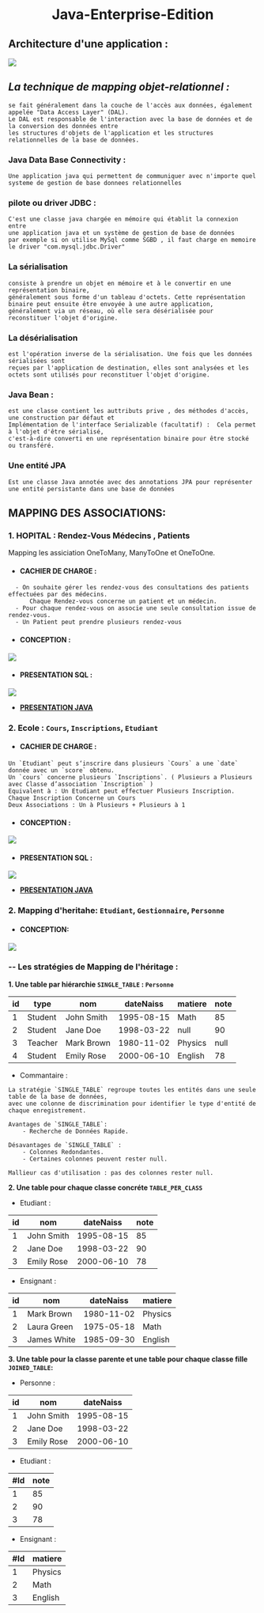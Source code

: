 # <p align="center"> Java-Enterprise-Edition </p>

## Architecture d'une application :

<img src="https://github.com/Mo-bar/Java-Enterprise-Edition/assets/98557431/ea1aee5c-3edc-4628-bdb1-d8096468e27b">

## _La technique de mapping objet-relationnel :_

```
se fait généralement dans la couche de l'accès aux données, également appelée "Data Access Layer" (DAL). 
Le DAL est responsable de l'interaction avec la base de données et de la conversion des données entre 
les structures d'objets de l'application et les structures relationnelles de la base de données.
```

### Java Data Base Connectivity :

```
Une application java qui permettent de communiquer avec n'importe quel systeme de gestion de base donnees relationnelles
```

### pilote ou driver JDBC :

```
C'est une classe java chargée en mémoire qui établit la connexion entre
une application java et un système de gestion de base de données
par exemple si on utilise MySql comme SGBD , il faut charge en memoire le driver "com.mysql.jdbc.Driver"
```

### La sérialisation

```
consiste à prendre un objet en mémoire et à le convertir en une représentation binaire,
généralement sous forme d'un tableau d'octets. Cette représentation binaire peut ensuite être envoyée à une autre application,
généralement via un réseau, où elle sera désérialisée pour reconstituer l'objet d'origine.
```

### La désérialisation

```
est l'opération inverse de la sérialisation. Une fois que les données sérialisées sont
reçues par l'application de destination, elles sont analysées et les octets sont utilisés pour reconstituer l'objet d'origine.
```

### Java Bean :

```
est une classe contient les auttributs prive , des méthodes d'accès, une construction par défaut et
Implémentation de l'interface Serializable (facultatif) :  Cela permet à l'objet d'être sérialisé,
c'est-à-dire converti en une représentation binaire pour être stocké ou transféré.
```

### Une entité JPA

```
Est une classe Java annotée avec des annotations JPA pour représenter une entité persistante dans une base de données
```

## MAPPING DES ASSOCIATIONS:

### 1. HOPITAL : Rendez-Vous Médecins , Patients

Mapping les assiciation OneToMany, ManyToOne et OneToOne.

- #### CACHIER DE CHARGE :

```
  - On souhaite gérer les rendez-vous des consultations des patients effectuées par des médecins.
      Chaque Rendez-vous concerne un patient et un médecin.
  - Pour chaque rendez-vous on associe une seule consultation issue de rendez-vous.
  - Un Patient peut prendre plusieurs rendez-vous
```

- #### CONCEPTION :

<img src="https://github.com/Mo-bar/Java-Enterprise-Edition/assets/98557431/391d7e95-942b-48e9-854f-66df4bfa5dee">

- #### PRESENTATION SQL :

<img src="https://github.com/Mo-bar/Java-Enterprise-Edition/assets/98557431/2428039c-3e60-4295-bc1e-8b4a03223dd2" >

- [**PRESENTATION JAVA** ](https://github.com/Mo-bar/Java-Enterprise-Edition/tree/main/Hopital)

### 2. Ecole : `Cours`, `Inscriptions`, `Etudiant`

- #### CACHIER DE CHARGE :

```
Un `Etudiant` peut s‘inscrire dans plusieurs `Cours` a une `date` donnée avec un `score` obtenu.
Un `cours` concerne plusieurs `Inscriptions`. ( Plusieurs a Plusieurs avec Classe d’association `Inscription` )
Equivalent à : Un Etudiant peut effectuer Plusieurs Inscription. Chaque Inscription Concerne un Cours
Deux Associations : Un à Plusieurs + Plusieurs à 1
```

- #### CONCEPTION :

<img src="https://github.com/Mo-bar/Java-Enterprise-Edition/assets/98557431/160de169-d47b-412c-a99f-8ea5a29438aa">

- #### PRESENTATION SQL :

<img src="https://github.com/Mo-bar/Java-Enterprise-Edition/assets/98557431/d4046108-67d5-4a48-b5b7-4257e4a64543" >

- [**PRESENTATION JAVA** ](https://github.com/Mo-bar/Java-Enterprise-Edition/tree/main/Ecole)

### 2. Mapping d'heritahe: `Etudiant`, `Gestionnaire`, `Personne`

-   #### CONCEPTION:
<img src="https://github.com/Mo-bar/Java-Enterprise-Edition/assets/98557431/ac3e5f9b-0c81-49cd-aea9-ac2fd087676a">

 ### -- Les stratégies de Mapping de I'héritage :
 **1. Une table par hiérarchie `SINGLE_TABLE` : `Personne`**
	
| id | type   | nom        | dateNaiss  | matiere   | note |
|----|--------|------------|------------|-----------|------|
| 1  | Student| John Smith | 1995-08-15 | Math      | 85   |
| 2  | Student| Jane Doe   | 1998-03-22 | null      | 90   |
| 3  | Teacher| Mark Brown | 1980-11-02 | Physics   | null |
| 4  | Student| Emily Rose | 2000-06-10 | English   | 78   |

- Commantaire : 
```
La stratégie `SINGLE_TABLE` regroupe toutes les entités dans une seule table de la base de données, 
avec une colonne de discrimination pour identifier le type d'entité de chaque enregistrement.

Avantages de `SINGLE_TABLE`:
	- Recherche de Données Rapide.

Désavantages de `SINGLE_TABLE` : 
	- Colonnes Redondantes.
	- Certaines colonnes peuvent rester null.

Mallieur cas d'utilisation : pas des colonnes rester null.

```
	
**2. Une table pour chaque classe concréte `TABLE_PER_CLASS`**
- Etudiant : 

| id | nom         | dateNaiss  | note |
|----|-------------|------------|------|
| 1  | John Smith  | 1995-08-15 | 85   |
| 2  | Jane Doe    | 1998-03-22 | 90   |
| 3  | Emily Rose  | 2000-06-10 | 78   |
- Ensignant : 


| id | nom         | dateNaiss  | matiere   |
|----|-------------|------------|-----------|
| 1  | Mark Brown  | 1980-11-02 | Physics   |
| 2  | Laura Green | 1975-05-18 | Math      |
| 3  | James White | 1985-09-30 | English   |

  
  
  
**3. Une table pour la classe parente et une table pour chaque classe fille `JOINED_TABLE`:**

- Personne : 

| id | nom         | dateNaiss  |
|----|-------------|------------|
| 1  | John Smith  | 1995-08-15 |
| 2  | Jane Doe    | 1998-03-22 |
| 3  | Emily Rose  | 2000-06-10 |


- Etudiant : 

| #Id | note |
|-----|------|
| 1   | 85   |
| 2   | 90   |
| 3   | 78   |
- Ensignant : 

| #Id | matiere   |
|-----|-----------|
| 1   | Physics   |
| 2   | Math      |
| 3   | English   |

<!--stackedit_data:
eyJoaXN0b3J5IjpbMTQ1Mzc2NDAxNiwxOTU4Mzc0MjkzLDM0MD
g3MzU0OSwtMTI1MzgxMDE5NCwxOTY2NTQwMjI5LDE3MTAzNzk2
ODAsLTMzMDkzNzUxOCw1NjYzNzY0NjUsLTE3NzQ2NTYwNTMsMT
Q3NTMxODgyNSw0NDk4NzIyOTQsLTMwODYwNDkxOCwtMTEwMzg4
OTQzNSwxODE3MDAyOTM2LDM2NTMyMjAwNl19
-->